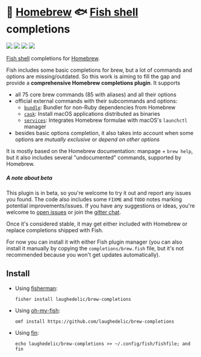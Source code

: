 # 🍺 [Homebrew] 🐟 [Fish shell] completions

[![](https://img.shields.io/badge/fish--shell-2.6+-blue.svg)](https://github.com/fish-shell/fish-shell/releases)
[![](https://img.shields.io/badge/license-LGPLv3-blue.svg)](https://www.tldrlegal.com/l/lgpl-3.0)
[![](http://github-release-version.herokuapp.com/github/laughedelic/brew-completions/release.svg)](https://github.com/laughedelic/brew-completions/releases/latest)
[![](https://img.shields.io/badge/contact-gitter_chat-dd1054.svg)][gitter]

[Fish shell] completions for [Homebrew].

Fish includes some basic completions for brew, but a lot of commands and options are missing/outdated. So this work is aiming to fill the gap and provide a **comprehensive Homebrew completions plugin**. It supports

* all 75 core brew commands (85 with aliases) and all their options
* official external commands with their subcommands and options:
  - [`bundle`](https://github.com/Homebrew/homebrew-bundle): Bundler for non-Ruby dependencies from Homebrew
  - [`cask`](https://github.com/caskroom/homebrew-cask): Install macOS applications distributed as binaries
  - [`services`](https://github.com/Homebrew/homebrew-services): Integrates Homebrew formulae with macOS's `launchctl` manager
* besides basic options completion, it also takes into account when some options are _mutually exclusive_ or _depend on other options_

It is mostly based on the Homebrew documentation: manpage + `brew help`, but it also includes several "undocumented" commands, supported by Homebrew.


##### A note about beta

This plugin is in beta, so you're welcome to try it out and report any issues you found. The code also includes some `FIXME` and `TODO` notes marking potential improvements/issues. If you have any suggestions or ideas, you're welcome to [open issues](https://github.com/laughedelic/brew-completions/issues/new) or join the [gitter chat][gitter].

Once it's considered stable, it may get either included with Homebrew or replace completions shipped with Fish.

For now you can install it with either Fish plugin manager (you can also install it manually by copying the `completions/brew.fish` file, but it's not recommended because you won't get updates automatically).


## Install

* Using [fisherman](https://github.com/fisherman/fisherman):
  ```fish
  fisher install laughedelic/brew-completions
  ```

* Using [oh-my-fish](https://github.com/oh-my-fish/oh-my-fish):
  ```fish
  omf install https://github.com/laughedelic/brew-completions
  ```

* Using [fin](https://github.com/fisherman/fin):
  ```fish
  echo laughedelic/brew-completions >> ~/.config/fish/fishfile; and fin
  ```


[Fish shell]: https://github.com/fish-shell/fish-shell
[Homebrew]: https://brew.sh/
[gitter]: https://gitter.im/laughedelic/brew-completions
